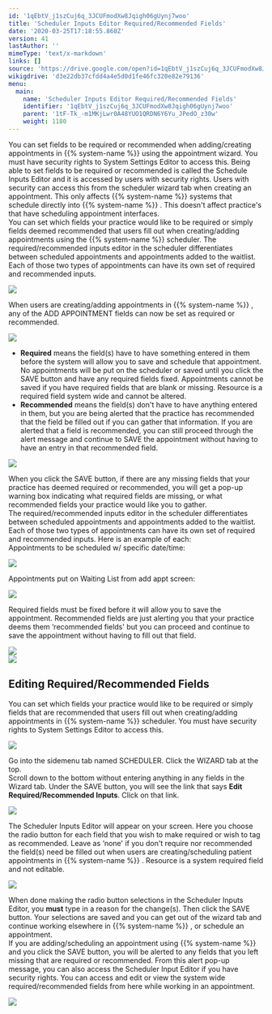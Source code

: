 ```yaml
---
id: '1qEbtV_j1szCuj6q_3JCUFmodXw8Jqigh06gUynj7woo'
title: 'Scheduler Inputs Editor Required/Recommended Fields'
date: '2020-03-25T17:18:55.860Z'
version: 41
lastAuthor: ''
mimeType: 'text/x-markdown'
links: []
source: 'https://drive.google.com/open?id=1qEbtV_j1szCuj6q_3JCUFmodXw8Jqigh06gUynj7woo'
wikigdrive: 'd3e22db37cfdd4a4e5d0d1fe46fc320e82e79136'
menu:
  main:
    name: 'Scheduler Inputs Editor Required/Recommended Fields'
    identifier: '1qEbtV_j1szCuj6q_3JCUFmodXw8Jqigh06gUynj7woo'
    parent: '1tF-Tk_-m1MKjLwr0A48YUO1QRDN6Y6Yu_JPedO_z30w'
    weight: 1180
---
```

You can set fields to be required or recommended when adding/creating appointments in {{% system-name %}} using the appointment wizard. You must have security rights to System Settings Editor to access this. Being able to set fields to be required or recommended is called the Schedule Inputs Editor and it is accessed by users with security rights. Users with security can access this from the scheduler wizard tab when creating an appointment. This only affects {{% system-name %}} systems that schedule directly into {{% system-name %}} . This doesn't affect practice's that have scheduling appointment interfaces.  
You can set which fields your practice would like to be required or simply fields deemed recommended that users fill out when creating/adding appointments using the {{% system-name %}} scheduler. The required/recommended inputs editor in the scheduler differentiates between scheduled appointments and appointments added to the waitlist. Each of those two types of appointments can have its own set of required and recommended inputs.
  
![](../scheduler-inputs-editor-required-recommended-fields.assets/b7053bebbc1ef7a4c931a0eba73d7e54.png)  

When users are creating/adding appointments in {{% system-name %}} , any of the ADD APPOINTMENT fields can now be set as required or recommended.
  
![](../scheduler-inputs-editor-required-recommended-fields.assets/efe0e86de28e991514e516a4dbc4bda0.png)  

* <strong>Required</strong> means the field(s) have to have something entered in them before the system will allow you to save and schedule that appointment. No appointments will be put on the scheduler or saved until you click the SAVE button and have any required fields fixed. Appointments cannot be saved if you have required fields that are blank or missing. Resource is a required field system wide and cannot be altered.
* <strong>Recommended</strong> means the field(s) don't have to have anything entered in them, but you are being alerted that the practice has recommended that the field be filled out if you can gather that information. If you are alerted that a field is recommended, you can still proceed through the alert message and continue to SAVE the appointment without having to have an entry in that recommended field.
  
![](../scheduler-inputs-editor-required-recommended-fields.assets/644a1cb99c7f72afa6ed9d2a7047a3e5.png)  

When you click the SAVE button, if there are any missing fields that your practice has deemed required or recommended, you will get a pop-up warning box indicating what required fields are missing, or what recommended fields your practice would like you to gather.  
The required/recommended inputs editor in the scheduler differentiates between scheduled appointments and appointments added to the waitlist. Each of those two types of appointments can have its own set of required and recommended inputs. Here is an example of each:  
Appointments to be scheduled w/ specific date/time:
  
![](../scheduler-inputs-editor-required-recommended-fields.assets/4e4a63142cd0dd839eb252ad2708173d.png)  

Appointments put on Waiting List from add appt screen:
  
![](../scheduler-inputs-editor-required-recommended-fields.assets/9cf5a1e395569a5ae2588e7604dc3ec3.png)  

Required fields must be fixed before it will allow you to save the appointment. Recommended fields are just alerting you that your practice deems them ‘recommended fields' but you can proceed and continue to save the appointment without having to fill out that field.
  
![](../scheduler-inputs-editor-required-recommended-fields.assets/ca1a089aff366d56f0f220e8c29edbe2.png)  
![](../scheduler-inputs-editor-required-recommended-fields.assets/668e35ff42822a29a9c15095f98a1e1c.png)  

  
## Editing Required/Recommended Fields  
  
You can set which fields your practice would like to be required or simply fields that are recommended that users fill out when creating/adding appointments in {{% system-name %}} scheduler. You must have security rights to System Settings Editor to access this.
  
![](../scheduler-inputs-editor-required-recommended-fields.assets/b7053bebbc1ef7a4c931a0eba73d7e54.png)  

Go into the sidemenu tab named SCHEDULER. Click the WIZARD tab at the top.  
Scroll down to the bottom without entering anything in any fields in the Wizard tab. Under the SAVE button, you will see the link that says **Edit Required/Recommended Inputs**. Click on that link.
  
![](../scheduler-inputs-editor-required-recommended-fields.assets/84d01d705b355cbe2e2054292ab32395.png)  

The Scheduler Inputs Editor will appear on your screen. Here you choose the radio button for each field that you wish to make required or wish to tag as recommended. Leave as ‘none' if you don't require nor recommended the field(s) need be filled out when users are creating/scheduling patient appointments in {{% system-name %}} . Resource is a system required field and not editable.
  
![](../scheduler-inputs-editor-required-recommended-fields.assets/b7053bebbc1ef7a4c931a0eba73d7e54.png)  

When done making the radio button selections in the Scheduler Inputs Editor, you **must** type in a reason for the change(s). Then click the SAVE button. Your selections are saved and you can get out of the wizard tab and continue working elsewhere in {{% system-name %}} , or schedule an appointment.  
If you are adding/scheduling an appointment using {{% system-name %}} and you click the SAVE button, you will be alerted to any fields that you left missing that are required or recommended. From this alert pop-up message, you can also access the Scheduler Input Editor if you have security rights. You can access and edit or view the system wide required/recommended fields from here while working in an appointment.
  
![](../scheduler-inputs-editor-required-recommended-fields.assets/928f80dbd193b1bd7e621aa8a45efc29.png)  

